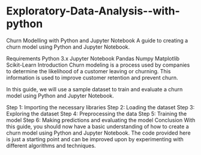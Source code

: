 # Exploratory-Data-Analysis--with-python
Churn Modelling with Python and Jupyter Notebook A guide to creating a churn model using Python and Jupyter Notebook.

Requirements Python 3.x Jupyter Notebook Pandas Numpy Matplotlib Scikit-Learn Introduction Churn modeling is a process used by companies to determine the likelihood of a customer leaving or churning. This information is used to improve customer retention and prevent churn.

In this guide, we will use a sample dataset to train and evaluate a churn model using Python and Jupyter Notebook.

Step 1: Importing the necessary libraries
Step 2: Loading the dataset
Step 3: Exploring the dataset
Step 4: Preprocessing the data
Step 5: Training the model
Step 6: Making predictions and evaluating the model
Conclusion With this guide, you should now have a basic understanding of how to create a churn model using Python and Jupyter Notebook. The code provided here is just a starting point and can be improved upon by experimenting with different algorithms and techniques.
